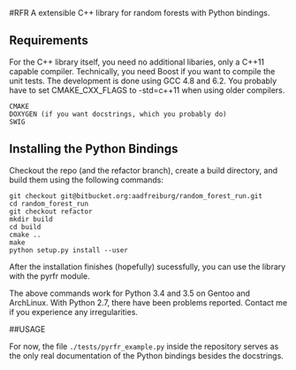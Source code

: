 #RFR
A extensible C++ library for random forests with Python bindings.

## Requirements

For the C++ library itself, you need no additional libaries, only a C++11 capable compiler.
Technically, you need Boost if you want to compile the unit tests.
The development is done using GCC 4.8 and 6.2.
You probably have to set CMAKE\_CXX\_FLAGS to -std=c++11 when using older compilers.

```
CMAKE
DOXYGEN (if you want docstrings, which you probably do)
SWIG
```


## Installing the Python Bindings
Checkout the repo (and the refactor branch), create a build directory, and build them using the following commands:
```
git checkout git@bitbucket.org:aadfreiburg/random_forest_run.git
cd random_forest_run
git checkout refactor
mkdir build
cd build
cmake ..
make
python setup.py install --user
```
After the installation finishes (hopefully) sucessfully, you can use the library with the pyrfr module.

The above commands work for Python 3.4 and 3.5 on Gentoo and ArchLinux. With Python 2.7, there have been problems reported. Contact me if you experience any irregularities.

##USAGE

For now, the file `./tests/pyrfr_example.py` inside the repository serves as the
only real documentation of the Python bindings besides the docstrings.
